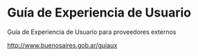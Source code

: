 Guía de Experiencia de Usuario
==============================

Guía de Experiencia de Usuario para proveedores externos


http://www.buenosaires.gob.ar/guiaux
